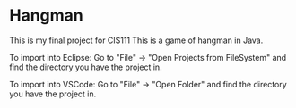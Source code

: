 # Hangman
This is my final project for CIS111
This is a game of hangman in Java.

To import into Eclipse:
Go to "File" -> "Open Projects from FileSystem" and find the directory you have the project in.

To import into VSCode:
Go to "File" -> "Open Folder" and find the directory you have the project in.
